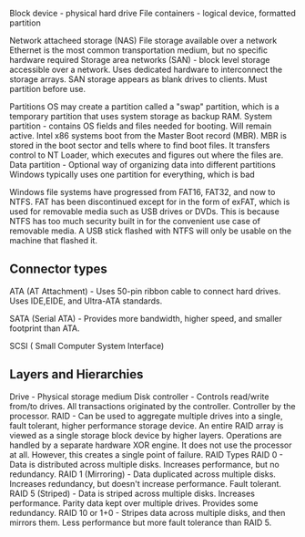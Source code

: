 Block device - physical hard drive
File containers - logical device, formatted partition

Network attacheed storage (NAS)
	File storage available over a network
	Ethernet is the most common transportation medium, but no specific hardware required
	Storage area networks (SAN) - block level storage accessible over a network. Uses dedicated hardware to interconnect the storage arrays. SAN storage appears as blank drives to clients. Must partition before use.

Partitions
	OS may create a partition called a "swap" partition, which is a temporary partition that uses system storage as backup RAM.
	System partition - contains OS fields and files needed for booting. Will remain active.
		Intel x86 systems boot from the Master Boot record (MBR). MBR is stored in the boot sector and tells where to find boot files. It transfers control to NT Loader, which executes and figures out where the files are. 
	Data partition - Optional way of organizing data into different partitions
	Windows typically uses one partition for everything, which is bad

Windows file systems have progressed from FAT16, FAT32, and now to NTFS. FAT has been discontinued except for in the form of exFAT, which is used for removable media such as USB drives or DVDs. This is because NTFS has too much security built in for the convenient use case of removable media. A USB stick flashed with NTFS will only be usable on the machine that flashed it.

## Connector types
ATA (AT Attachment) - Uses 50-pin ribbon cable to connect hard drives. Uses IDE,EIDE, and Ultra-ATA standards.

SATA (Serial ATA) - Provides more bandwidth, higher speed, and smaller footprint than ATA.

SCSI ( Small Computer System Interface)

## Layers and Hierarchies
Drive - Physical storage medium
Disk controller - Controls read/write from/to drives. All transactions originated by the controller. Controller by the processor.
RAID - Can be used to aggregate multiple drives into a single, fault tolerant, higher performance storage device. An entire RAID array is viewed as a single storage block device by higher layers.
	Operations are handled by a separate hardware XOR engine. It does not use the processor at all. However, this creates a single point of failure.
	RAID Types
		RAID 0 - Data is distributed across multiple disks. Increases performance, but no redundancy. 
		RAID 1 (Mirroring) - Data duplicated across multiple disks. Increases redundancy, but doesn't increase performance. Fault tolerant.
		RAID 5 (Striped) - Data is striped across multiple disks. Increases performance. Parity data kept over multiple drives. Provides some redundancy.
		RAID 10 or 1+0 - Stripes data across multiple disks, and then mirrors them. Less performance but more fault tolerance than RAID 5.